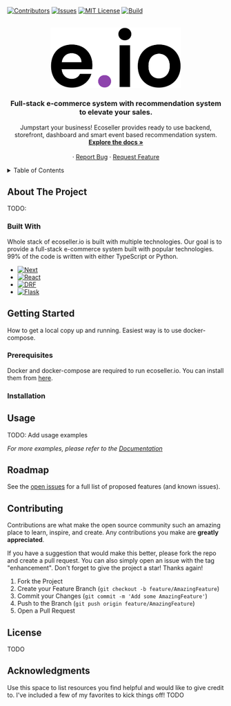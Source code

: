 <a name="readme-top"></a>

<!-- PROJECT SHIELDS -->
<!--
*** I'm using markdown "reference style" links for readability.
*** Reference links are enclosed in brackets [ ] instead of parentheses ( ).
*** See the bottom of this document for the declaration of the reference variables
*** for contributors-url, forks-url, etc. This is an optional, concise syntax you may use.
*** https://www.markdownguide.org/basic-syntax/#reference-style-links
-->
[![Contributors][contributors-shield]][contributors-url]
[![Issues][issues-shield]][issues-url]
[![MIT License][license-shield]][license-url]
[![Build][build-shield]][license-url]
<!-- [![Stargazers][stars-shield]][stars-url] -->


<!-- PROJECT LOGO -->
<br />
<div align="center">
  <a href="https://github.com/ecoseller/ecoseller">
    <!-- <img src="images/logo.png" alt="Logo" width="80" height="80"> -->
    <source media="(prefers-color-scheme: dark)" srcset="https://github.com/ecoseller/ecoseller/blob/master/docs/images/e.io-white.svg"  width="60%">
    <source media="(prefers-color-scheme: light)" srcset="https://github.com/ecoseller/ecoseller/blob/master/docs/images/e.io-black.svg"  width="60%">
    <img alt="Shows a logo in light mode or in dark mode." src="https://github.com/ecoseller/ecoseller/blob/master/docs/images/e.io-black.svg" width="60%">
  </a>

  <h3 align="center">Full-stack e-commerce system with recommendation system to elevate your sales.</h3>

  <p align="center">
    Jumpstart your business! Ecoseller provides ready to use backend, storefront, dashboard and smart event based recommendation system.
    <br />
    <a href="https://github.com/ecoseller/ecoseller/wiki"><strong>Explore the docs »</strong></a>
    <br />
    <br />
    <!-- <a href="">View Demo</a> -->
    ·
    <a href="https://github.com/ecoseller/ecoseller/issues">Report Bug</a>
    ·
    <a href="https://github.com/ecoseller/ecoseller/issues">Request Feature</a>
  </p>
</div>



<!-- TABLE OF CONTENTS -->
<details>
  <summary>Table of Contents</summary>
  <ol>
    <li>
      <a href="#about-the-project">About The Project</a>
      <ul>
        <li><a href="#built-with">Built With</a></li>
      </ul>
    </li>
    <li>
      <a href="#getting-started">Getting Started</a>
      <ul>
        <li><a href="#prerequisites">Prerequisites</a></li>
        <li><a href="#installation">Installation</a></li>
      </ul>
    </li>
    <li><a href="#usage">Usage</a></li>
    <li><a href="#contributing">Contributing</a></li>
    <li><a href="#license">License</a></li>
    <li><a href="#acknowledgments">Acknowledgments</a></li>
  </ol>
</details>



<!-- ABOUT THE PROJECT -->
## About The Project
TODO:
<!-- [![Product Name Screen Shot][product-screenshot]](https://example.com) -->


### Built With

Whole stack of ecoseller.io is built with multiple technologies. Our goal is to provide a full-stack e-commerce system built with popular technologies. 99% of the code is written with either TypeScript or Python.
* [![Next][Next.js]][Next-url]
* [![React][React.js]][React-url]
* [![DRF][DRF]][DRF-url]
* [![Flask][Flask]][Flask-url]


<!-- GETTING STARTED -->
## Getting Started

How to get a local copy up and running. Easiest way is to use docker-compose.

### Prerequisites

Docker and docker-compose are required to run ecoseller.io. You can install them from [here](https://docs.docker.com/get-docker/).
### Installation

<!-- USAGE EXAMPLES -->
## Usage
TODO: Add usage examples

_For more examples, please refer to the [Documentation](https://github.com/ecoseller/ecoseller/wiki)_


<!-- ROADMAP -->
## Roadmap

See the [open issues](https://github.com/ecoseller/ecoseller/issues) for a full list of proposed features (and known issues).


<!-- CONTRIBUTING -->
## Contributing

Contributions are what make the open source community such an amazing place to learn, inspire, and create. Any contributions you make are **greatly appreciated**.

If you have a suggestion that would make this better, please fork the repo and create a pull request. You can also simply open an issue with the tag "enhancement".
Don't forget to give the project a star! Thanks again!

1. Fork the Project
2. Create your Feature Branch (`git checkout -b feature/AmazingFeature`)
3. Commit your Changes (`git commit -m 'Add some AmazingFeature'`)
4. Push to the Branch (`git push origin feature/AmazingFeature`)
5. Open a Pull Request


<!-- LICENSE -->
## License
TODO
<!-- Distributed under the MIT License. See `LICENSE.txt` for more information. -->

<!-- ACKNOWLEDGMENTS -->
## Acknowledgments

Use this space to list resources you find helpful and would like to give credit to. I've included a few of my favorites to kick things off!
TODO
<!-- * [Choose an Open Source License](https://choosealicense.com)
* [GitHub Emoji Cheat Sheet](https://www.webpagefx.com/tools/emoji-cheat-sheet)
* [Malven's Flexbox Cheatsheet](https://flexbox.malven.co/)
* [Malven's Grid Cheatsheet](https://grid.malven.co/)
* [Img Shields](https://shields.io)
* [GitHub Pages](https://pages.github.com)
* [Font Awesome](https://fontawesome.com)
* [React Icons](https://react-icons.github.io/react-icons/search) -->




<!-- MARKDOWN LINKS & IMAGES -->
<!-- https://www.markdownguide.org/basic-syntax/#reference-style-links -->
[contributors-shield]: https://img.shields.io/github/contributors/ecoseller/ecoseller.svg?style=flat-square
[contributors-url]: https://github.com/ecoseller/ecoseller/graphs/contributors
[forks-shield]: https://img.shields.io/github/forks/ecoseller/ecoseller.svg?style=flat-square
[forks-url]: https://github.com/ecoseller/ecoseller/network/members
[stars-shield]: https://img.shields.io/github/stars/ecoseller/ecoseller.svg?style=flat-square
[stars-url]: https://github.com/ecoseller/ecoseller/stargazers
[issues-shield]: https://img.shields.io/github/issues/ecoseller/ecoseller.svg?style=flat-square
[issues-url]: https://github.com/ecoseller/ecoseller/issues
[build-shield]: https://img.shields.io/github/actions/workflow/status/ecoseller/ecoseller/ci.yml?branch=master&style=flat-square
[build-url]: https://github.com/ecoseller/ecoseller/actions
[license-shield]: https://img.shields.io/github/license/ecoseller/ecoseller.svg?style=flat-square
[license-url]: https://github.com/ecoseller/ecoseller/blob/master/LICENSE.txt
[product-screenshot]: images/screenshot.png
[Next.js]: https://img.shields.io/badge/next.js-000000?style=flat-square&logo=nextdotjs&logoColor=white
[Next-url]: https://nextjs.org/
[React.js]: https://img.shields.io/badge/React-20232A?style=flat-square&logo=react&logoColor=61DAFB
[React-url]: https://reactjs.org/
[Vue.js]: https://img.shields.io/badge/Vue.js-35495E?style=flat-square&logo=vuedotjs&logoColor=4FC08D
[Vue-url]: https://vuejs.org/
[Angular.io]: https://img.shields.io/badge/Angular-DD0031?style=flat-square&logo=angular&logoColor=white
[Angular-url]: https://angular.io/
[Svelte.dev]: https://img.shields.io/badge/Svelte-4A4A55?style=flat-square&logo=svelte&logoColor=FF3E00
[Svelte-url]: https://svelte.dev/
[Laravel.com]: https://img.shields.io/badge/Laravel-FF2D20?style=flat-square&logo=laravel&logoColor=white
[Laravel-url]: https://laravel.com
[Bootstrap.com]: https://img.shields.io/badge/Bootstrap-563D7C?style=flat-square&logo=bootstrap&logoColor=white
[Bootstrap-url]: https://getbootstrap.com
[JQuery.com]: https://img.shields.io/badge/jQuery-0769AD?style=flat-square&logo=jquery&logoColor=white
[JQuery-url]: https://jquery.com 
[DRF]: https://img.shields.io/badge/DRF-000000?style=flat-square&logo=django&logoColor=white
[DRF-url]: https://www.django-rest-framework.org/
[Flask]: https://img.shields.io/badge/Flask-000000?style=flat-square&logo=flask&logoColor=white
[Flask-url]: https://flask.palletsprojects.com/en/2.0.x/